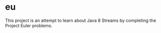 eu
====

This project is an attempt to learn about Java 8 Streams by completing the Project Euler problems.